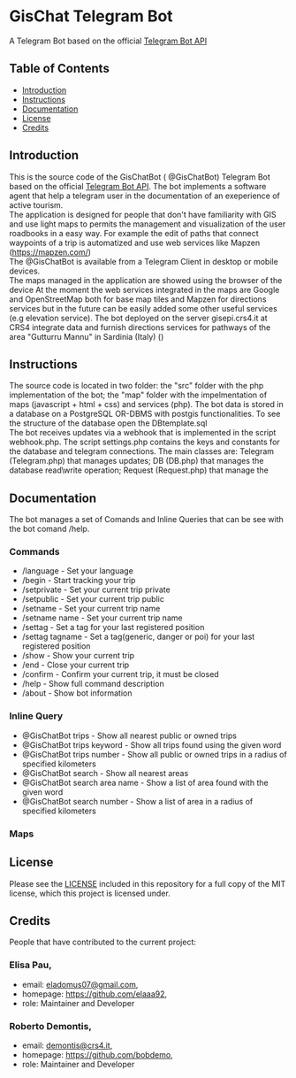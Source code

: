 # GisChat Telegram Bot

A Telegram Bot based on the official [Telegram Bot API](https://core.telegram.org/bots/api)

## Table of Contents
- [Introduction](#introduction)
- [Instructions](#instructions)
- [Documentation](#documentation)
- [License](#license)
- [Credits](#credits)

## Introduction
This is the source code of the GisChatBot ( @GisChatBot) Telegram Bot based on the official [Telegram Bot API]( https://core.telegram.org/bots/api ). 
The bot implements a software agent that help a telegram user in the documentation of an exeperience of active tourism.  
The application is designed for people that don't have familiarity with GIS and use light maps to permits the management and visualization of the user roadbooks in a easy way.
For example the edit of paths that connect waypoints of a trip is automatized and use web services like Mapzen (https://mapzen.com/)        
The @GisChatBot is available from a Telegram Client in desktop or mobile devices.   
The maps managed in the application are showed using the browser of the device 
At the moment the web services integrated in the maps are Google and OpenStreetMap both for base map tiles and Mapzen for directions services but in the future can be easily added some other useful services (e.g elevation service).
The bot deployed on the server gisepi.crs4.it at CRS4 integrate data and furnish directions services for pathways of the area "Gutturru Mannu" in Sardinia (Italy) ()

## Instructions
The source code is located in two folder: the "src" folder with the php implementation of the bot; the "map" folder with the impelmentation of maps (javascript + html + css) and services (php).
The bot data is stored in a database on a PostgreSQL OR-DBMS with postgis functionalities. To see the structure of the database open the DBtemplate.sql  
The bot receives updates via a webhook that is implemented in the script webhook.php. The script settings.php contains the keys and constants for the database and telegram connections. 
The main classes are: Telegram (Telegram.php) that manages updates; DB (DB.php) that manages the database read\write operation; Request (Request.php) that manage the 

## Documentation
The bot manages a set of Comands and Inline Queries that can be see with the bot comand /help. 

### Commands 
 - /language - Set your language
 - /begin - Start tracking your trip
 - /setprivate - Set your current trip private
 - /setpublic - Set your current trip public
 - /setname - Set your current trip name
 - /setname name - Set your current trip name
 - /settag - Set a tag for your last registered position
 - /settag tagname - Set a tag(generic, danger or poi) for your last registered position
 - /show - Show your current trip
 - /end - Close your current trip
 - /confirm - Confirm your current trip, it must be closed
 - /help - Show full command description
 - /about - Show bot information
 
### Inline Query
 - @GisChatBot trips - Show all nearest public or owned trips
 - @GisChatBot trips keyword - Show all trips found using the given word
 - @GisChatBot trips number - Show all public or owned trips in a radius of specified kilometers
 - @GisChatBot search - Show all nearest areas
 - @GisChatBot search area name - Show a list of area found with the given word
 - @GisChatBot search number - Show a list of area in a radius of specified kilometers 

### Maps

## License
Please see the [LICENSE](LICENSE.md) included in this repository for a full copy of the MIT license,
which this project is licensed under.

## Credits
People that have contributed to the current project: 

###  Elisa Pau,
 - email: eladomus07@gmail.com,
 - homepage: https://github.com/elaaa92,
 - role: Maintainer and Developer

###  Roberto Demontis,
 - email: demontis@crs4.it,
 - homepage: https://github.com/bobdemo,
 - role: Maintainer and Developer
